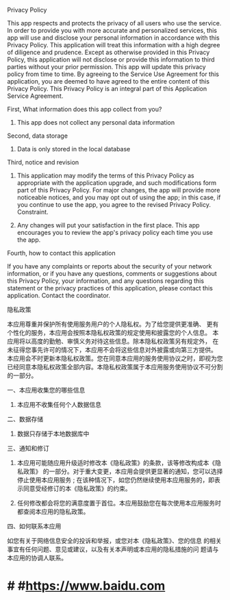 Privacy Policy

This app respects and protects the privacy of all users who use the service. In order to provide you with more accurate and personalized services, this app will use and disclose your personal information in accordance with this Privacy Policy. This application will treat this information with a high degree of diligence and prudence. Except as otherwise provided in this Privacy Policy, this application will not disclose or provide this information to third parties without your prior permission. This app will update this privacy policy from time to time. By agreeing to the Service Use Agreement for this application, you are deemed to have agreed to the entire content of this Privacy Policy. This Privacy Policy is an integral part of this Application Service Agreement.

First, What information does this app collect from you?

1. This app does not collect any personal data information

Second, data storage

1. Data is only stored in the local database

Third, notice and revision

1. This application may modify the terms of this Privacy Policy as appropriate with the application upgrade, and such modifications form part of this Privacy Policy. For major changes, the app will provide more noticeable notices, and you may opt out of using the app; in this case, if you continue to use the app, you agree to the revised Privacy Policy. Constraint.

2. Any changes will put your satisfaction in the first place. This app encourages you to review the app's privacy policy each time you use the app.

Fourth, how to contact this application

If you have any complaints or reports about the security of your network information, or if you have any questions, comments or suggestions about this Privacy Policy, your information, and any questions regarding this statement or the privacy practices of this application, please contact this application. Contact the coordinator.

隐私政策

本应用尊重并保护所有使用服务用户的个人隐私权。为了给您提供更准确、 更有个性化的服务，本应用会按照本隐私权政策的规定使用和披露您的个人信息。 本应用将以高度的勤勉、审慎义务对待这些信息。除本隐私权政策另有规定外， 在未征得您事先许可的情况下，本应用不会将这些信息对外披露或向第三方提供。 本应用会不时更新本隐私权政策。您在同意本应用的服务使用协议之时，即视为您已经同意本隐私权政策全部内容。本隐私权政策属于本应用服务使用协议不可分割的一部分。

一、本应用收集您的哪些信息

1. 本应用不收集任何个人数据信息

二、数据存储

1. 数据只存储于本地数据库中

三、通知和修订

1. 本应用可能随应用升级适时修改本《隐私政策》的条款，该等修改构成本《隐私政策》 的一部分。对于重大变更，本应用会提供更显著的通知，您可以选择停止使用本应用服务 ; 在该种情况下，如您仍然继续使用本应用服务的，即表示同意受经修订的本《隐私政策》的约束。

2. 任何修改都会将您的满意度置于首位。本应用鼓励您在每次使用本应用服务时都查阅本应用的隐私政策。

四、如何联系本应用

如您有关于网络信息安全的投诉和举报，或您对本《隐私政策》、您的信息 的相关事宜有任何问题、意见或建议，以及有关本声明或本应用的隐私措施的问 题请与本应用的协调人联系。
# # #https://www.baidu.com
